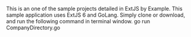 This is an one of the sample projects detailed in ExtJS by Example.
This sample application uses ExtJS 6 and GoLang.
Simply clone or download, and run the following command in terminal window.
go run CompanyDirectory.go